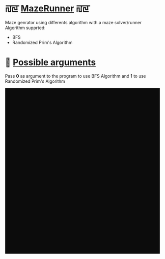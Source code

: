 # ꡌ‍ꡙ‍ **<u>MazeRunner</u>** ꡌ‍ꡙ‍
Maze genrator using differents algorithm with a maze solver/runner
Algorithm supprted:
  * BFS
  * Randomized Prim's Algorithm

# 🧐 **<u>Possible arguments</u>**
Pass **0** as argument to the program to use BFS Algorithm and **1** to use Randomized Prim's Algorithm

<img src="./screenshots/capture.gif"/>
